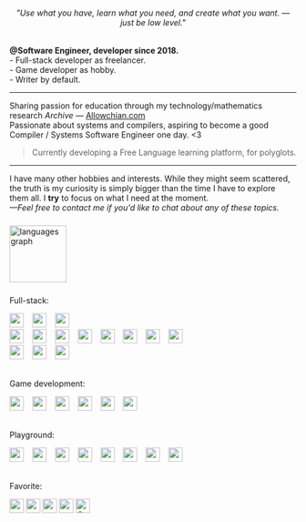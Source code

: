 <h6 align="center">"Use what you have, learn what you need, and create what you want. —just be low level."</h6>

###
<p> 
  <strong>@Software Engineer, developer since 2018.</strong> <br>
  - Full-stack developer as freelancer. <br>
  - Game developer as hobby. <br>
  - Writer by default. <br>
</p>

<hr>
  <p>Sharing passion for education through my technology/mathematics research <em>Archive</em> — <a href="http://Allowchian.com">Allowchian.com</a> <br>
    Passionate about systems and compilers, aspiring to become a good Compiler / Systems Software Engineer one day. &lt;3
  </p>
      
<blockquote>
    <p>Currently developing a Free Language learning platform, for polyglots.</p>
</blockquote>

<hr>
<p>
  I have many other hobbies and interests. While they might seem scattered, the truth is my curiosity is simply bigger than the time I have to explore them all. I <strong>try</strong> to focus on what I need at the moment.<br>
  <em>—Feel free to contact me if you'd like to chat about any of these topics.</em></p>

###

<div>
  <img src="https://github-readme-stats.vercel.app/api/top-langs?username=7Cheater8&locale=en&hide_title=true&layout=compact&card_width=320&langs_count=10&theme=tokyonight&hide_border=true&order=2&custom_title=favorite%20ones" height="100" alt="languages graph"  />
</div>

###

<div>
  <p>Full-stack:</p>
  <img src="https://img.shields.io/badge/-F7DF1E?logo=javascript&logoColor=black&style=for-the-badge" height="25" />
  <img width="7" />
  <img src="https://img.shields.io/badge/-3178C6?logo=typescript&logoColor=black&style=for-the-badge" height="25" />
  <img width="7" />
  <img src="https://img.shields.io/badge/Tailwind-06B6D4?logo=tailwindcss&logoColor=white&style=for-the-badge&link=https://tailwindcss.com/docs/installation/using-vite" height="25" />
  <img width="7" />
  <br>
  <img src="https://img.shields.io/badge/Next.js-000000?logo=nextdotjs&logoColor=white&style=for-the-badge&link=https://nextjs.org/docs" height="25" />
  <img width="7" />
  <img src="https://img.shields.io/badge/Express-000000?logo=express&logoColor=white&style=for-the-badge" height="25" />
  <img width="7" />
  <img src="https://img.shields.io/badge/Eleventy-000000?logo=eleventy&logoColor=white&style=for-the-badge&link=https://www.11ty.dev/docs/" height="25" />
  <img width="7" />
  <img src="https://img.shields.io/badge/Handlebars.js-000000?logo=handlebarsdotjs&logoColor=white&style=for-the-badge&link=https://handlebarsjs.com/guide/" height="25" />
  <img width="7" />
  <img src="https://img.shields.io/badge/Vercel-000000?logo=vercel&logoColor=white&style=for-the-badge&link=https://vercel.com/docs" height="25" />
  <img width="7" />
  <img src="https://img.shields.io/badge/PlanetScale-000000?logo=planetscale&logoColor=white&style=for-the-badge&link=https://planetscale.com/docs" height="25" />
  <img width="7" />
  <img src="https://img.shields.io/badge/Deno-000000?logo=deno&logoColor=white&style=for-the-badge&link=https://docs.deno.com/runtime/" height="25" />
  <img width="7" />
  <img src="https://img.shields.io/badge/Penpot-000000?logo=penpot&logoColor=white&style=for-the-badge&link=https://penpot.app/" height="25" />
  <img width="7" />
  <br>
  <img src="https://img.shields.io/badge/MongoDB-47A248?logo=mongodb&logoColor=white&style=for-the-badge&link=https://account.mongodb.com/account/login" height="25" />
  <img width="7" />
  <img src="https://img.shields.io/badge/PostgreSQL-4169E1?logo=postgresql&logoColor=white&style=for-the-badge&link=https://www.postgresql.org/docs/current/index.html" height="25" />
  <img width="7" />
  <img src="https://img.shields.io/badge/Prisma-2D3748?logo=prisma&logoColor=white&style=for-the-badge&link=https://www.prisma.io/docs" height="25" />
</div>

<br>

<div>
  <p>Game development:</p>
  <img src="https://img.shields.io/badge/-2C2D72?logo=lua&logoColor=black&style=for-the-badge&link=https://www.lua.org/start.html" height="25" />
  <img width="7" />
  <img src="https://img.shields.io/badge/-00599C?logo=cplusplus&logoColor=black&style=for-the-badge&link=https://en.cppreference.com/" height="25" />
  <img width="7" />
  <img src="https://img.shields.io/badge/Roblox Studio-00A2FF?logo=robloxstudio&logoColor=white&style=for-the-badge&link=https://create.roblox.com/talent/creators/690916403" height="25" />
  <img width="7" />
  <img src="https://img.shields.io/badge/Godot Engine-478CBF?logo=godotengine&logoColor=white&style=for-the-badge&link=https://godotengine.org/" height="25" />
  <img width="7" />
  <img src="https://img.shields.io/badge/Autodesk Maya-37A5CC?logo=autodeskmaya&logoColor=white&style=for-the-badge&link=https://www.autodesk.com/br/products/maya/" height="25" />
  <img width="7" />
  <img src="https://img.shields.io/badge/Magica Voxel-5C2D91?&logoColor=white&style=for-the-badge&link=https://ephtracy.github.io/" height="25" />
  <img width="7" />
</div>

<br>

<div>
  <p>Playground:</p>
  <img src="https://img.shields.io/badge/-A8B9CC?logo=c&logoColor=black&style=for-the-badge" height="25" />
  <img width="7" />
  <img src="https://img.shields.io/badge/CMake-064F8C?logo=cmake&logoColor=white&style=for-the-badge&link=https://cmake.org/" height="25" />
  <img width="7" />
  <img src="https://img.shields.io/badge/GCC-064F8C?logo=gnu&logoColor=white&style=for-the-badge&link=https://gcc.gnu.org/" height="25" />
  <img width="7" />
  <img src="https://img.shields.io/badge/LLVM-262D3A?logo=llvm&logoColor=white&style=for-the-badge&link=https://llvm.org/" height="25" />
  <img width="7" />
  <img src="https://img.shields.io/badge/Arm-394049?logo=arm&logoColor=white&style=for-the-badge" height="25" />
  <img width="7" />
  <img src="https://img.shields.io/badge/Assembly-007ACC?logo=assemblyscript&logoColor=white&style=for-the-badge&link=https://www.assemblyscript.org/" height="25" />
  <img width="7" />
  <img src="https://img.shields.io/badge/WebAssembly-654FF0?logo=webassembly&logoColor=white&style=for-the-badge&link=https://webassembly.org/" height="25" />
  <img width="7" />
  <img src="https://img.shields.io/badge/Raspberry Pi-A22846?logo=raspberrypi&logoColor=white&style=for-the-badge&link=https://www.raspberrypi.com/documentation/" height="25" />
</div>

<br>

<div>
  <p>Favorite:</p>
  <img src="https://img.shields.io/badge/System-1D2D35?logo=gentoo&logoColor=white&style=for-the-badge&label=Gentoo&labelColor=54487A&link=https://www.gentoo.org/get-started/" height="25" />
  <img src="https://img.shields.io/badge/Editor-1D2D35?logo=neovim&logoColor=white&style=for-the-badge&label=Neovim&labelColor=57A143&link=https://github.com/lunarvim/lunarvim" height="25" />
  <img src="https://img.shields.io/badge/Notes-1D2D35?logo=obsidian&logoColor=white&style=for-the-badge&label=Obsidian&labelColor=7C3AED&link=https://obsidian.md/" height="25" />
  <img src="https://img.shields.io/badge/Study-1D2D35?logo=anki&logoColor=white&style=for-the-badge&label=Anki&labelColor=80C2EE&link=https://github.com/ankitects/anki" height="25" />
  <img src="https://img.shields.io/badge/Game-1D2D35?logo=&logoColor=white&style=for-the-badge&label=Shogi&labelColor=80C2EE&link=https://github.com/WandererXII/lishogi" height="25" alt="☖"/>
</div>

###
